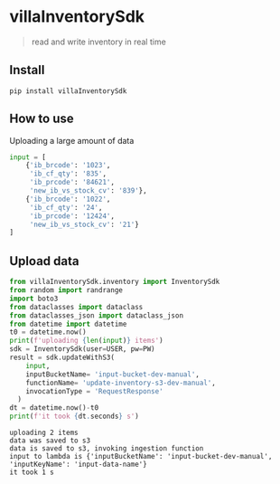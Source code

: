 # villaInventorySdk
> read and write inventory in real time


## Install

`pip install villaInventorySdk`

## How to use

Uploading a large amount of data

```python
input = [
    {'ib_brcode': '1023',
     'ib_cf_qty': '835',
     'ib_prcode': '84621',
     'new_ib_vs_stock_cv': '839'},
    {'ib_brcode': '1022',
     'ib_cf_qty': '24',
     'ib_prcode': '12424',
     'new_ib_vs_stock_cv': '21'}
]
```

## Upload data

```python
from villaInventorySdk.inventory import InventorySdk
from random import randrange
import boto3
from dataclasses import dataclass
from dataclasses_json import dataclass_json
from datetime import datetime
t0 = datetime.now()
print(f'uploading {len(input)} items')
sdk = InventorySdk(user=USER, pw=PW)
result = sdk.updateWithS3(
    input,
    inputBucketName= 'input-bucket-dev-manual', 
    functionName= 'update-inventory-s3-dev-manual',
    invocationType = 'RequestResponse'
  )
dt = datetime.now()-t0
print(f'it took {dt.seconds} s')
```

    uploading 2 items
    data was saved to s3
    data is saved to s3, invoking ingestion function
    input to lambda is {'inputBucketName': 'input-bucket-dev-manual', 'inputKeyName': 'input-data-name'}
    it took 1 s

